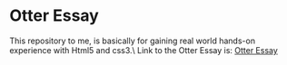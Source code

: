 # Otter Essay
This repository to me, is basically for gaining real world hands-on experience with Html5 and css3.\ 
Link to the Otter Essay is: [Otter Essay](https://esther-anierobi.github.io/Otter-essay/)
